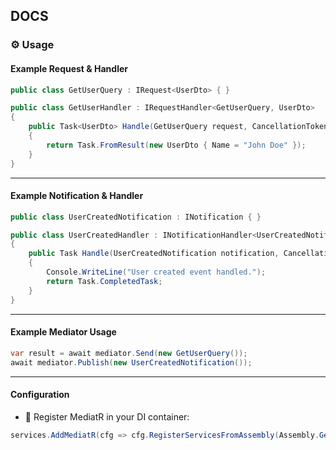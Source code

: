 ## DOCS
### ⚙️ Usage

#### Example Request & Handler

```csharp
public class GetUserQuery : IRequest<UserDto> { }

public class GetUserHandler : IRequestHandler<GetUserQuery, UserDto>
{
    public Task<UserDto> Handle(GetUserQuery request, CancellationToken cancellationToken)
    {
        return Task.FromResult(new UserDto { Name = "John Doe" });
    }
}
```
---
#### Example Notification & Handler

```csharp
public class UserCreatedNotification : INotification { }

public class UserCreatedHandler : INotificationHandler<UserCreatedNotification>
{
    public Task Handle(UserCreatedNotification notification, CancellationToken cancellationToken)
    {
        Console.WriteLine("User created event handled.");
        return Task.CompletedTask;
    }
}
```
---
#### Example Mediator Usage

```csharp
var result = await mediator.Send(new GetUserQuery());
await mediator.Publish(new UserCreatedNotification());
```
---
#### Configuration
- 🚀 Register MediatR in your DI container:
```csharp
services.AddMediatR(cfg => cfg.RegisterServicesFromAssembly(Assembly.GetExecutingAssembly()));
```
